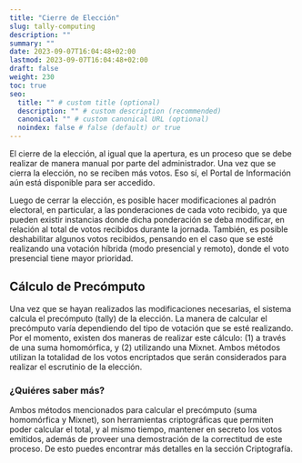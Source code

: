 ```yaml
---
title: "Cierre de Elección"
slug: tally-computing
description: ""
summary: ""
date: 2023-09-07T16:04:48+02:00
lastmod: 2023-09-07T16:04:48+02:00
draft: false
weight: 230
toc: true
seo:
  title: "" # custom title (optional)
  description: "" # custom description (recommended)
  canonical: "" # custom canonical URL (optional)
  noindex: false # false (default) or true
---
```


El cierre de la elección, al igual que la apertura, es un proceso
que se debe realizar de manera manual por parte del administrador. Una
vez que se cierra la elección, no se reciben más votos. Eso sí, el
Portal de Información aún está disponible para ser accedido.

Luego de cerrar la elección, es posible hacer modificaciones al
padrón electoral, en particular, a las ponderaciones de cada voto
recibido, ya que pueden existir instancias donde dicha ponderación
se deba modificar, en relación al total de votos recibidos durante
la jornada. También, es posible deshabilitar algunos votos recibidos,
pensando en el caso que se esté realizando una votación híbrida (modo
presencial y remoto), donde el voto presencial tiene mayor prioridad.

## Cálculo de Precómputo

Una vez que se hayan realizados las modificaciones necesarias, el sistema
calcula el precómputo (tally) de la elección. La manera de calcular
el precómputo varía dependiendo del tipo de votación que se esté realizando.
Por el momento, existen dos maneras de realizar este cálculo: (1) a través
de una suma homomórfica, y (2) utilizando una Mixnet. Ambos métodos
utilizan la totalidad de los votos encriptados que serán considerados para
realizar el escrutinio de la elección.

### ¿Quiéres saber más?

Ambos métodos mencionados para calcular el precómputo (suma homomórfica y Mixnet),
son herramientas criptográficas que permiten poder calcular el total, y
al mismo tiempo, mantener en secreto los votos emitidos, además de proveer
una demostración de la correctitud de este proceso. De esto puedes encontrar
más detalles en la sección Criptografía.
